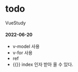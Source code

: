 # todo
 VueStudy

#### 2022-06-20
<ul>
    <li>v-model 사용</li>
    <li>v-for 사용</li>
    <li>ref</li>
    <li>{{}} index 인자 받아 올 수 있다.</li>
</ul>
